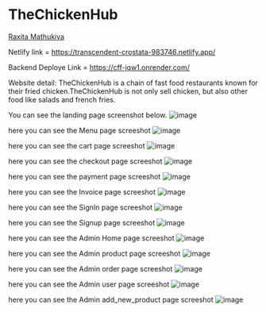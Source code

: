 # TheChickenHub

<a href="(https://github.com/raxitamathukiya)"> Raxita Mathukiya </a>

Netlify link = https://transcendent-crostata-983746.netlify.app/

Backend Deploye Link = https://cff-jqw1.onrender.com/

Website detail: TheChickenHub is a chain of fast food restaurants known for their fried chicken.TheChickenHub is not only sell chicken, but also other food like salads and french fries.

You can see the landing page screenshot below.
![image](https://github.com/raxitamathukiya/TheChickenHub/assets/36467733/619455b1-2704-438c-892b-342fbad298db)

here you can see the Menu page screeshot 
![image](https://github.com/raxitamathukiya/overconfident-way-1012/assets/36467733/57118d4f-0ff1-4916-88c3-24ef2765afd8)

here you can see the cart page screeshot
![image](https://github.com/raxitamathukiya/overconfident-way-1012/assets/36467733/a23f3ac1-eb70-4a09-b9e8-67f3e3e2b688)

here you can see the checkout page screeshot
![image](https://github.com/raxitamathukiya/overconfident-way-1012/assets/36467733/5366f44d-87df-483a-89af-6d0bcf090bcb)

here you can see the payment page screeshot
![image](https://github.com/raxitamathukiya/overconfident-way-1012/assets/36467733/f4c675f4-21d9-462e-835d-691580b1858e)

here you can see the Invoice page screeshot
![image](https://github.com/raxitamathukiya/overconfident-way-1012/assets/36467733/9cff6b05-ed1b-4ace-a361-71a9130f3031)

here you can see the SignIn page screeshot
![image](https://github.com/raxitamathukiya/overconfident-way-1012/assets/36467733/4a53d948-eba7-4e38-a3be-d89beb66775c)

here you can see the Signup page screeshot
![image](https://github.com/raxitamathukiya/overconfident-way-1012/assets/36467733/2e8a309c-684d-448c-a320-4179a8109e96)

here you can see the Admin Home page screeshot
![image](https://github.com/raxitamathukiya/overconfident-way-1012/assets/36467733/9b876e81-02c2-4350-a046-f74414f16665)

here you can see the Admin product page screeshot
![image](https://github.com/raxitamathukiya/overconfident-way-1012/assets/36467733/95536909-4e22-4bef-bc92-98d242442327)

here you can see the Admin order page screeshot
![image](https://github.com/raxitamathukiya/overconfident-way-1012/assets/36467733/db3c8de8-a44a-49ff-8f1c-ee31e8aef9cc)

here you can see the Admin user page screeshot
![image](https://github.com/raxitamathukiya/overconfident-way-1012/assets/36467733/3185a98e-540a-4bd6-9126-9c793f835151)

here you can see the Admin add_new_product page screeshot
![image](https://github.com/raxitamathukiya/overconfident-way-1012/assets/36467733/def2927e-607b-4a5c-a22c-ea698de1ca37)



